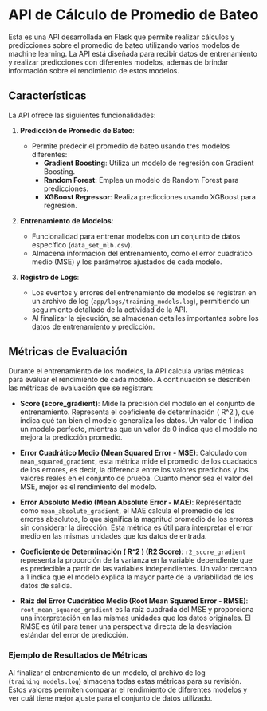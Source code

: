 # API de Cálculo de Promedio de Bateo

Esta es una API desarrollada en Flask que permite realizar cálculos y predicciones sobre el promedio de bateo utilizando varios modelos de machine learning. La API está diseñada para recibir datos de entrenamiento y realizar predicciones con diferentes modelos, además de brindar información sobre el rendimiento de estos modelos.

## Características

La API ofrece las siguientes funcionalidades:

1. **Predicción de Promedio de Bateo**:
   - Permite predecir el promedio de bateo usando tres modelos diferentes:
     - **Gradient Boosting**: Utiliza un modelo de regresión con Gradient Boosting.
     - **Random Forest**: Emplea un modelo de Random Forest para predicciones.
     - **XGBoost Regressor**: Realiza predicciones usando XGBoost para regresión.

2. **Entrenamiento de Modelos**:
   - Funcionalidad para entrenar modelos con un conjunto de datos específico (`data_set_mlb.csv`).
   - Almacena información del entrenamiento, como el error cuadrático medio (MSE) y los parámetros ajustados de cada modelo.

3. **Registro de Logs**:
   - Los eventos y errores del entrenamiento de modelos se registran en un archivo de log (`app/logs/training_models.log`), permitiendo un seguimiento detallado de la actividad de la API.
   - Al finalizar la ejecución, se almacenan detalles importantes sobre los datos de entrenamiento y predicción.




## Métricas de Evaluación

Durante el entrenamiento de los modelos, la API calcula varias métricas para evaluar el rendimiento de cada modelo. A continuación se describen las métricas de evaluación que se registran:

- **Score (score_gradient)**: Mide la precisión del modelo en el conjunto de entrenamiento. Representa el coeficiente de determinación \( R^2 \), que indica qué tan bien el modelo generaliza los datos. Un valor de 1 indica un modelo perfecto, mientras que un valor de 0 indica que el modelo no mejora la predicción promedio.

- **Error Cuadrático Medio (Mean Squared Error - MSE)**: Calculado con `mean_squared_gradient`, esta métrica mide el promedio de los cuadrados de los errores, es decir, la diferencia entre los valores predichos y los valores reales en el conjunto de prueba. Cuanto menor sea el valor del MSE, mejor es el rendimiento del modelo.

- **Error Absoluto Medio (Mean Absolute Error - MAE)**: Representado como `mean_absolute_gradient`, el MAE calcula el promedio de los errores absolutos, lo que significa la magnitud promedio de los errores sin considerar la dirección. Esta métrica es útil para interpretar el error medio en las mismas unidades que los datos de entrada.

- **Coeficiente de Determinación \( R^2 \) (R2 Score)**: `r2_score_gradient` representa la proporción de la varianza en la variable dependiente que es predecible a partir de las variables independientes. Un valor cercano a 1 indica que el modelo explica la mayor parte de la variabilidad de los datos de salida.

- **Raíz del Error Cuadrático Medio (Root Mean Squared Error - RMSE)**: `root_mean_squared_gradient` es la raíz cuadrada del MSE y proporciona una interpretación en las mismas unidades que los datos originales. El RMSE es útil para tener una perspectiva directa de la desviación estándar del error de predicción.

### Ejemplo de Resultados de Métricas

Al finalizar el entrenamiento de un modelo, el archivo de log (`training_models.log`) almacena todas estas métricas para su revisión. Estos valores permiten comparar el rendimiento de diferentes modelos y ver cuál tiene mejor ajuste para el conjunto de datos utilizado.

